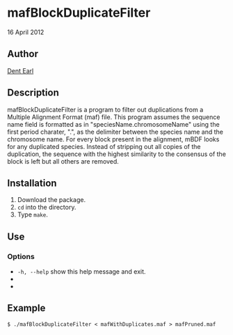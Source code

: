 # mafBlockDuplicateFilter

16 April 2012

## Author
[Dent Earl](http://github.com/dentearl/)

## Description
mafBlockDuplicateFilter is a program to filter out duplications from a Multiple Alignment Format (maf) file. This program assumes the sequence name field is formatted as in "speciesName.chromosomeName" using the first period charater, ".", as the delimiter between the species name and the chromosome name. For every block present in the alignment, mBDF looks for any duplicated species. Instead of stripping out all copies of the duplication, the sequence with the highest similarity to the consensus of the block is left but all others are removed.

## Installation
1. Download the package.
2. <code>cd</code> into the directory.
3. Type <code>make</code>.

## Use
<code></code>

### Options
* <code>-h, --help</code>   show this help message and exit.
* <code></code>
* <code></code>

## Example
    $ ./mafBlockDuplicateFilter < mafWithDuplicates.maf > mafPruned.maf

